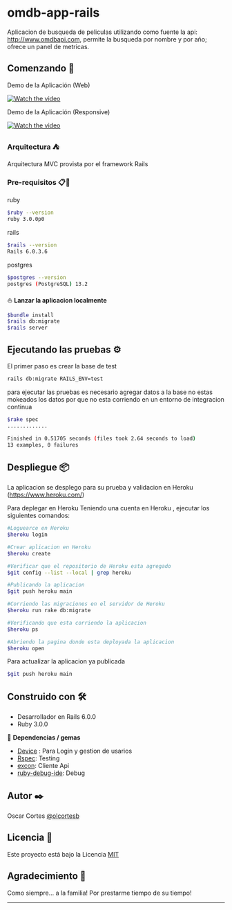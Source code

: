 # omdb-app-rails

Aplicacion de busqueda de peliculas utilizando como fuente la api: http://www.omdbapi.com, permite la busqueda por nombre y por año; 
ofrece un panel de metricas.

## Comenzando 🚀

Demo de la Aplicación (Web)



[![Watch the video](https://img.youtube.com/vi/eWz2GJKQKGc/3.jpg)](https://youtu.be/j1mOr7-5sJM)

Demo de la Aplicación (Responsive)


[![Watch the video](https://img.youtube.com/vi/goVMTUtG4gA/3.jpg)](https://youtu.be/goVMTUtG4gA)


### Arquitectura ⛺

Arquitectura MVC provista por el framework Rails

### Pre-requisitos 📋🔧

ruby
``` bash
$ruby --version
ruby 3.0.0p0
```

rails
``` bash
$rails --version
Rails 6.0.3.6
```
postgres
``` bash
$postgres --version
postgres (PostgreSQL) 13.2
```

⛵ **Lanzar la aplicacion localmente** 
``` bash
$bundle install
$rails db:migrate
$rails server
```

## Ejecutando las pruebas ⚙️

El primer paso es crear la base de test

``` bash
rails db:migrate RAILS_ENV=test
```

para ejecutar las pruebas es necesario agregar datos a la base
no estas mokeados los datos por que no esta corriendo en un entorno de integracion continua

``` bash
$rake spec
.............

Finished in 0.51705 seconds (files took 2.64 seconds to load)
13 examples, 0 failures
```


## Despliegue 📦

La aplicacion se desplego para su prueba y validacion en Heroku (https://www.heroku.com/)

Para deplegar en Heroku Teniendo una cuenta en Heroku , ejecutar los siguientes comandos:
``` bash
#Loguearce en Heroku
$heroku login

#Crear aplicacion en Heroku
$heroku create

#Verificar que el repositorio de Heroku esta agregado
$git config --list --local | grep heroku

#Publicando la aplicacion
$git push heroku main

#Corriendo las migraciones en el servidor de Heroku
$heroku run rake db:migrate

#Verificando que esta corriendo la aplicacion
$heroku ps

#Abriendo la pagina donde esta deployada la aplicacion
$heroku open

```
Para actualizar la aplicacion ya publicada
``` bash
$git push heroku main

```

## Construido con 🛠️

- Desarrollador en Rails 6.0.0
- Ruby 3.0.0

💎  **Dependencias / gemas**

- [Device](https://rubygems.org/gems/devise/versions/4.2.0?locale=es) : Para Login y gestion de usarios
- [Rspec](https://rubygems.org/gems/rspec): Testing
- [excon](https://rubygems.org/gems/excon): Cliente Api
- [ruby-debug-ide](https://rubygems.org/gems/ruby-debug-ide): Debug


## Autor ✒️

Oscar Cortes [@olcortesb](https://github.com/olcortesb) 

## Licencia 📄

Este proyecto está bajo la Licencia [MIT](LICENSE)

## Agradecimiento 🎁

Como siempre... a la familia!
Por prestarme tiempo de su tiempo!

---